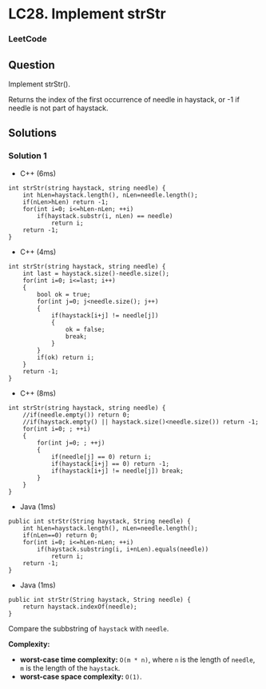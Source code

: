 # LC28. Implement strStr

### LeetCode

## Question

Implement strStr().

Returns the index of the first occurrence of needle in haystack, or -1 if needle is not part of haystack.

## Solutions

### Solution 1

* C++ (6ms) 
```
int strStr(string haystack, string needle) {
    int hLen=haystack.length(), nLen=needle.length();
    if(nLen>hLen) return -1;
    for(int i=0; i<=hLen-nLen; ++i)
        if(haystack.substr(i, nLen) == needle)
            return i;
    return -1;
}
```

* C++ (4ms) 
```
int strStr(string haystack, string needle) {
    int last = haystack.size()-needle.size();
    for(int i=0; i<=last; i++)
    {
        bool ok = true;
        for(int j=0; j<needle.size(); j++)
        {
            if(haystack[i+j] != needle[j])
            {
                ok = false;
                break;
            }
        }
        if(ok) return i;
    }
    return -1;
}
```

* C++ (8ms) 
```
int strStr(string haystack, string needle) {
    //if(needle.empty()) return 0;
    //if(haystack.empty() || haystack.size()<needle.size()) return -1;
    for(int i=0; ; ++i)
    {
        for(int j=0; ; ++j)
        {
            if(needle[j] == 0) return i;
            if(haystack[i+j] == 0) return -1;
            if(haystack[i+j] != needle[j]) break;
        }
    }   
}
```

* Java (1ms) 
```
public int strStr(String haystack, String needle) {
    int hLen=haystack.length(), nLen=needle.length();
    if(nLen==0) return 0;
    for(int i=0; i<=hLen-nLen; ++i)
        if(haystack.substring(i, i+nLen).equals(needle))
            return i;
    return -1;
}
```

* Java (1ms)
```
public int strStr(String haystack, String needle) {
    return haystack.indexOf(needle);
}
```

Compare the subbstring of `haystack` with `needle`.

**Complexity:**

* **worst-case time complexity:** `O(m * n)`, where `n` is the length of `needle`, `m` is the length of the `haystack`.
* **worst-case space complexity:** `O(1)`.
